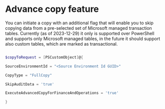 # Advance copy feature

You can initiate a copy with an additional flag that will enable you to skip copying data from a pre-selected set of Microsoft managed transaction tables.
Currently (as of 2023-12-29) it only is supported over PowerShell and supports only Microsoft managed tables, in the future it should support also custom tables, which are marked as transactional.

```powershell

$copyToRequest = [PSCustomObject]@{

SourceEnvironmentId = "<Source Environment Id GUID>"

CopyType = "FullCopy"

SkipAuditData = 'true'

ExecuteAdvancedCopyForFinanceAndOperations = 'true'

}


```